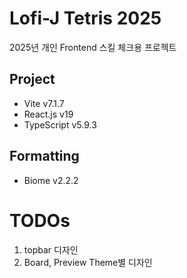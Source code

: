 # Lofi-J Tetris 2025

2025년 개인 Frontend 스킬 체크용 프로젝트

## Project

- Vite v7.1.7
- React.js v19
- TypeScript v5.9.3

## Formatting

- Biome v2.2.2

# TODOs

1. topbar 디자인
2. Board, Preview Theme별 디자인